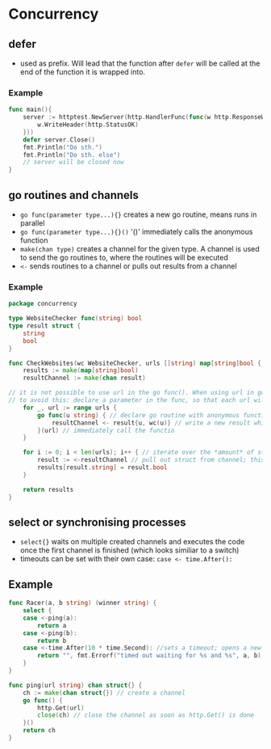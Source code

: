 # Concurrency

## defer

- used as prefix. Will lead that the function after `defer` will be called at the end of the function it is wrapped into.

### Example

```go
func main(){
    server := httptest.NewServer(http.HandlerFunc(func(w http.ResponseWriter, r *http.Request) {
        w.WriteHeader(http.StatusOK)
    }))
    defer server.Close()
    fmt.Println("Do sth.")
    fmt.Println("Do sth. else")
    // server will be closed now
}
```

## go routines and channels

- `go func(parameter type...){}` creates a new go routine, means runs in parallel
- `go func(parameter type...){}()` '()' immediately calls the anonymous function
- `make(chan type)` creates a channel for the given type. A channel is used to send the go routines to, where the routines will be executed
- `<-` sends routines to a channel or pulls out results from a channel

### Example

```go
package concurrency

type WebsiteChecker func(string) bool
type result struct {
    string
    bool
}

func CheckWebsites(wc WebsiteChecker, urls []string) map[string]bool {
    results := make(map[string]bool)
    resultChannel := make(chan result)

// it is not possible to use url in the go func(). When using url in go func() only the last reference of urls would be used
// to avoid this: declare a parameter in the func, so that each url will be copied (new reference will be created)
    for _, url := range urls {
        go func(u string) { // declare go routine with anonymous function
            resultChannel <- result{u, wc(u)} // write a new result which is composed by the result of 'u' and 'wc(u)'
        }(url) // immediately call the functio
    }

    for i := 0; i < len(urls); i++ { // iterate over the *amount* of structs which are stored in the channel
        result := <-resultChannel // pull out struct from channel; this is a blocking call
        results[result.string] = result.bool
    }

    return results
}
```

## select or synchronising processes

- `select{}` waits on multiple created channels and executes the code once the first channel is finished (which looks similiar to a switch)
- timeouts can be set with their own case: `case <- time.After():`

## Example

```go
func Racer(a, b string) (winner string) {
    select {
    case <-ping(a):
        return a
    case <-ping(b):
        return b
    case <-time.After(10 * time.Second): //sets a timeout; opens a new channel which will be terminated after n seconds
        return "", fmt.Errorf("timed out waiting for %s and %s", a, b)
    }
}

func ping(url string) chan struct{} {
    ch := make(chan struct{}) // create a channel
    go func() {
        http.Get(url)
        close(ch) // close the channel as soon as http.Get() is done
    }()
    return ch
}
```
